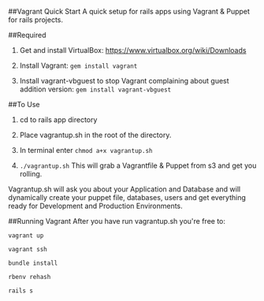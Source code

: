 ##Vagrant Quick Start
A quick setup for rails apps using Vagrant & Puppet for rails projects.

##Required
1. Get and install VirtualBox: https://www.virtualbox.org/wiki/Downloads

2. Install Vagrant: <code>gem install vagrant</code>

3. Install vagrant-vbguest to stop Vagrant complaining about guest addition version: <code>gem install vagrant-vbguest</code>

##To Use
1. cd to rails app directory

2. Place vagrantup.sh in the root of the directory.

3. In terminal enter <code>chmod a+x vagrantup.sh</code>

4. <code>./vagrantup.sh</code>
This will grab a Vagrantfile & Puppet from s3 and get you rolling.

Vagrantup.sh will ask you about your Application and Database and will dynamically create your puppet file, databases, users and get everything ready for Development and Production Environments.

##Running Vagrant
After you have run vagrantup.sh you're free to:

<code>vagrant up</code>

<code>vagrant ssh</code>

<code>bundle install</code>

<code>rbenv rehash</code>

<code>rails s</code>


